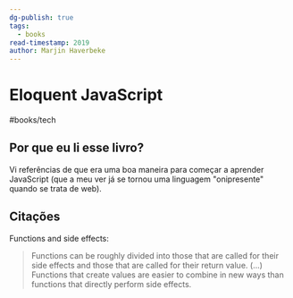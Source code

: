 ```yaml
---
dg-publish: true
tags:
  - books
read-timestamp: 2019
author: Marjin Haverbeke
---
```


# Eloquent JavaScript

#books/tech 

## Por que eu li esse livro?

Vi referências de que era uma boa maneira para começar a aprender JavaScript (que a meu ver já se tornou uma linguagem "onipresente" quando se trata de web).

## Citações

Functions and side effects:

> Functions can be roughly divided into those that are called for their side effects and those that are called for their return value.
> (...) Functions that create values are easier to combine in new ways than functions that directly perform side effects.

